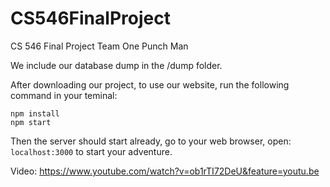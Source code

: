 # CS546FinalProject
CS 546 Final Project Team One Punch Man

We include our database dump in the /dump folder.

After downloading our project, to use our website, run the following command in your teminal:
```
npm install
npm start
```

Then the server should start already, go to your web browser, open:
`
localhost:3000
`
to start your adventure.

Video: https://www.youtube.com/watch?v=ob1rTI72DeU&feature=youtu.be
